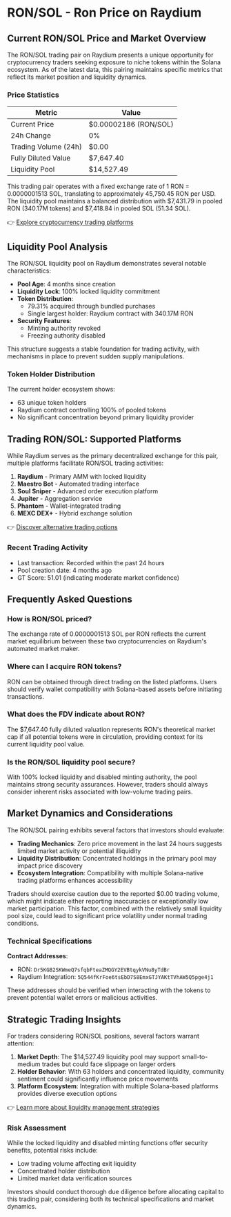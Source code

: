 # RON/SOL - Ron Price on Raydium

## Current RON/SOL Price and Market Overview

The RON/SOL trading pair on Raydium presents a unique opportunity for cryptocurrency traders seeking exposure to niche tokens within the Solana ecosystem. As of the latest data, this pairing maintains specific metrics that reflect its market position and liquidity dynamics.

### Price Statistics

| Metric                | Value                          |
|-----------------------|--------------------------------|
| Current Price         | $0.00002186 (RON/SOL)          |
| 24h Change            | 0%                             |
| Trading Volume (24h)  | $0.00                          |
| Fully Diluted Value   | $7,647.40                      |
| Liquidity Pool        | $14,527.49                     |

This trading pair operates with a fixed exchange rate of 1 RON = 0.0000001513 SOL, translating to approximately 45,750.45 RON per USD. The liquidity pool maintains a balanced distribution with $7,431.79 in pooled RON (340.17M tokens) and $7,418.84 in pooled SOL (51.34 SOL).

👉 [Explore cryptocurrency trading platforms](https://bit.ly/okx-bonus)

## Liquidity Pool Analysis

The RON/SOL liquidity pool on Raydium demonstrates several notable characteristics:

- **Pool Age**: 4 months since creation
- **Liquidity Lock**: 100% locked liquidity commitment
- **Token Distribution**: 
  - 79.31% acquired through bundled purchases
  - Single largest holder: Raydium contract with 340.17M RON
- **Security Features**: 
  - Minting authority revoked
  - Freezing authority disabled

This structure suggests a stable foundation for trading activity, with mechanisms in place to prevent sudden supply manipulations.

### Token Holder Distribution

The current holder ecosystem shows:
- 63 unique token holders
- Raydium contract controlling 100% of pooled tokens
- No significant concentration beyond primary liquidity provider

## Trading RON/SOL: Supported Platforms

While Raydium serves as the primary decentralized exchange for this pair, multiple platforms facilitate RON/SOL trading activities:

1. **Raydium** - Primary AMM with locked liquidity
2. **Maestro Bot** - Automated trading interface
3. **Soul Sniper** - Advanced order execution platform
4. **Jupiter** - Aggregation service
5. **Phantom** - Wallet-integrated trading
6. **MEXC DEX+** - Hybrid exchange solution

👉 [Discover alternative trading options](https://bit.ly/okx-bonus)

### Recent Trading Activity

- Last transaction: Recorded within the past 24 hours
- Pool creation date: 4 months ago
- GT Score: 51.01 (indicating moderate market confidence)

## Frequently Asked Questions

### How is RON/SOL priced?
The exchange rate of 0.0000001513 SOL per RON reflects the current market equilibrium between these two cryptocurrencies on Raydium's automated market maker.

### Where can I acquire RON tokens?
RON can be obtained through direct trading on the listed platforms. Users should verify wallet compatibility with Solana-based assets before initiating transactions.

### What does the FDV indicate about RON?
The $7,647.40 fully diluted valuation represents RON's theoretical market cap if all potential tokens were in circulation, providing context for its current liquidity pool value.

### Is the RON/SOL liquidity pool secure?
With 100% locked liquidity and disabled minting authority, the pool maintains strong security assurances. However, traders should always consider inherent risks associated with low-volume trading pairs.

## Market Dynamics and Considerations

The RON/SOL pairing exhibits several factors that investors should evaluate:

- **Trading Mechanics**: Zero price movement in the last 24 hours suggests limited market activity or potential illiquidity
- **Liquidity Distribution**: Concentrated holdings in the primary pool may impact price discovery
- **Ecosystem Integration**: Compatibility with multiple Solana-native trading platforms enhances accessibility

Traders should exercise caution due to the reported $0.00 trading volume, which might indicate either reporting inaccuracies or exceptionally low market participation. This factor, combined with the relatively small liquidity pool size, could lead to significant price volatility under normal trading conditions.

### Technical Specifications

**Contract Addresses**:
- RON: `Dr5KGB2SKWmeQ7sfqbFteaZMQGY2EVBtqykVNu8yTdBr`
- Raydium Integration: `5Q544fKrFoe6tsEbD7S8EmxGTJYAKtTVhAW5Q5pge4j1`

These addresses should be verified when interacting with the tokens to prevent potential wallet errors or malicious activities.

## Strategic Trading Insights

For traders considering RON/SOL positions, several factors warrant attention:

1. **Market Depth**: The $14,527.49 liquidity pool may support small-to-medium trades but could face slippage on larger orders
2. **Holder Behavior**: With 63 holders and concentrated liquidity, community sentiment could significantly influence price movements
3. **Platform Ecosystem**: Integration with multiple Solana-based platforms provides diverse execution options

👉 [Learn more about liquidity management strategies](https://bit.ly/okx-bonus)

### Risk Assessment

While the locked liquidity and disabled minting functions offer security benefits, potential risks include:
- Low trading volume affecting exit liquidity
- Concentrated holder distribution
- Limited market data verification sources

Investors should conduct thorough due diligence before allocating capital to this trading pair, considering both its technical specifications and market dynamics.